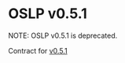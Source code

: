 <!--
SPDX-FileCopyrightText: Contributors to the GXF project

SPDX-License-Identifier: Apache-2.0
-->

# OSLP v0.5.1

NOTE: OSLP v0.5.1 is deprecated.

Contract for [v0.5.1](oslp.proto.v0.5.1.md)

